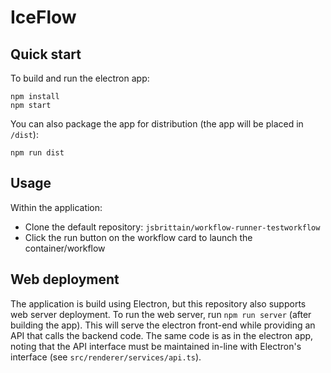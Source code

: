 # IceFlow

## Quick start

To build and run the electron app:

```
npm install
npm start
```

You can also package the app for distribution (the app will be placed in `/dist`):

```
npm run dist
```

## Usage

Within the application:

- Clone the default repository: `jsbrittain/workflow-runner-testworkflow`
- Click the run button on the workflow card to launch the container/workflow

## Web deployment

The application is build using Electron, but this repository also supports web server deployment. To run the web server, run `npm run server` (after building the app). This will serve the electron front-end while providing an API that calls the backend code. The same code is as in the electron app, noting that the API interface must be maintained in-line with Electron's interface (see `src/renderer/services/api.ts`).
